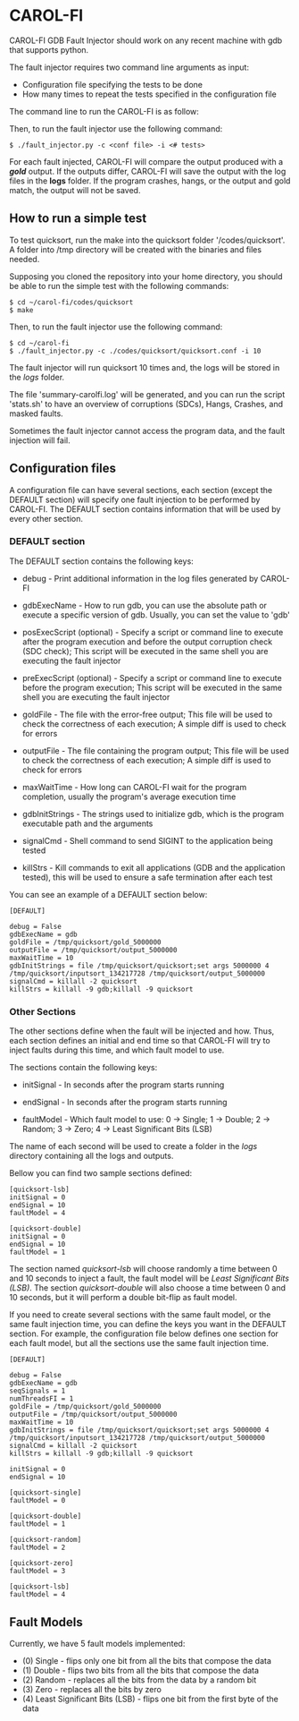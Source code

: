 # CAROL-FI

CAROL-FI GDB Fault Injector should work on any recent machine with gdb that supports python.

The fault injector requires two command line arguments as input:
* Configuration file specifying the tests to be done
* How many times to repeat the tests specified in the configuration file

The command line to run the CAROL-FI is as follow:

Then, to run the fault injector use the following command:
```{r, engine='bash', code_block_name} 
$ ./fault_injector.py -c <conf file> -i <# tests>
```

For each fault injected, CAROL-FI will compare the output produced with a _**gold**_ output. If the outputs differ, CAROL-FI will save the output with the log files in the **logs** folder. If the program crashes, hangs, or the output and gold match, the output will not be saved.


## How to run a simple test

To test quicksort, run the make into the quicksort folder '/codes/quicksort'. A folder into /tmp directory will be created with the binaries and files needed.

Supposing you cloned the repository into your home directory, you should be able to run the simple test with the following commands:
```{r, engine='bash', code_block_name} 
$ cd ~/carol-fi/codes/quicksort
$ make
```

Then, to run the fault injector use the following command:
```{r, engine='bash', code_block_name} 
$ cd ~/carol-fi
$ ./fault_injector.py -c ./codes/quicksort/quicksort.conf -i 10
```

The fault injector will run quicksort 10 times and, the logs will be stored in the *logs* folder.

The file 'summary-carolfi.log' will be generated, and you can run the script 'stats.sh' to have an overview of corruptions (SDCs), Hangs, Crashes, and masked faults.

Sometimes the fault injector cannot access the program data, and the fault injection will fail. 

## Configuration files

A configuration file can have several sections, each section (except the DEFAULT section) will specify one fault injection to be performed by CAROL-FI. The DEFAULT section contains information that will be used by every other section.

### DEFAULT section

The DEFAULT section contains the following keys:

* debug - Print additional information in the log files generated by CAROL-FI

* gdbExecName - How to run gdb, you can use the absolute path or execute a specific version of gdb. Usually, you can set the value to 'gdb'

* posExecScript (optional) - Specify a script or command line to execute after the program execution and before the output corruption check (SDC check); This script will be executed in the same shell you are executing the fault injector

* preExecScript (optional) - Specify a script or command line to execute before the program execution; This script will be executed in the same shell you are executing the fault injector

* goldFile - The file with the error-free output; This file will be used to check the correctness of each execution; A simple diff is used to check for errors

* outputFile - The file containing the program output; This file will be used to check the correctness of each execution; A simple diff is used to check for errors

* maxWaitTime - How long can CAROL-FI wait for the program completion, usually the program's average execution time

* gdbInitStrings - The strings used to initialize gdb, which is the program executable path and the arguments

* signalCmd - Shell command to send SIGINT to the application being tested

* killStrs - Kill commands to exit all applications (GDB and the application tested), this will be used to ensure a safe termination after each test

You can see an example of a DEFAULT section below:

```
[DEFAULT]

debug = False
gdbExecName = gdb
goldFile = /tmp/quicksort/gold_5000000
outputFile = /tmp/quicksort/output_5000000
maxWaitTime = 10
gdbInitStrings = file /tmp/quicksort/quicksort;set args 5000000 4 /tmp/quicksort/inputsort_134217728 /tmp/quicksort/output_5000000
signalCmd = killall -2 quicksort
killStrs = killall -9 gdb;killall -9 quicksort
```

### Other Sections

The other sections define when the fault will be injected and how. Thus, each section defines an initial and end time so that CAROL-FI will try to inject faults during this time, and which fault model to use.

The sections contain the following keys:
* initSignal - In seconds after the program starts running

* endSignal - In seconds after the program starts running

* faultModel - Which fault model to use: 0 -> Single; 1 -> Double; 2 -> Random; 3 -> Zero; 4 -> Least Significant Bits (LSB)

The name of each second will be used to create a folder in the *logs* directory containing all the logs and outputs.

Bellow you can find two sample sections defined:

```
[quicksort-lsb]
initSignal = 0
endSignal = 10
faultModel = 4

[quicksort-double]
initSignal = 0
endSignal = 10
faultModel = 1
```

The section named *quicksort-lsb* will choose randomly a time between 0 and 10 seconds to inject a fault, the fault model will be  *Least Significant Bits (LSB)*. The section *quicksort-double* will also choose a time between 0 and 10 seconds, but it will perform a double bit-flip as fault model.

If you need to create several sections with the same fault model, or the same fault injection time, you can define the keys you want in the DEFAULT section. For example, the configuration file below defines one section for each fault model, but all the sections use the same fault injection time.

```
[DEFAULT]

debug = False
gdbExecName = gdb
seqSignals = 1
numThreadsFI = 1
goldFile = /tmp/quicksort/gold_5000000
outputFile = /tmp/quicksort/output_5000000
maxWaitTime = 10
gdbInitStrings = file /tmp/quicksort/quicksort;set args 5000000 4 /tmp/quicksort/inputsort_134217728 /tmp/quicksort/output_5000000
signalCmd = killall -2 quicksort
killStrs = killall -9 gdb;killall -9 quicksort

initSignal = 0
endSignal = 10

[quicksort-single]
faultModel = 0

[quicksort-double]
faultModel = 1

[quicksort-random]
faultModel = 2

[quicksort-zero]
faultModel = 3

[quicksort-lsb]
faultModel = 4
```
## Fault Models
Currently, we have 5 fault models implemented:

* (0) Single - flips only one bit from all the bits that compose the data
* (1) Double - flips two bits from all the bits that compose the data
* (2) Random - replaces all the bits from the data by a random bit
* (3) Zero - replaces all the bits by zero
* (4) Least Significant Bits (LSB) - flips one bit from the first byte of the data

